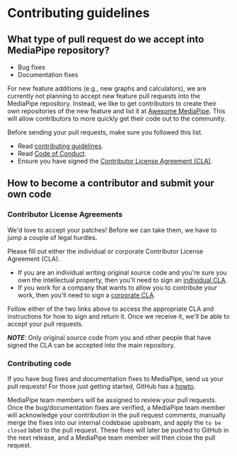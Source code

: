 # Contributing guidelines

## What type of pull request do we accept into MediaPipe repository?

* Bug fixes
* Documentation fixes

For new feature additions (e.g., new graphs and calculators), we are currently not planning to accept new feature pull requests into the MediaPipe repository. Instead, we like to get contributors to create their own repositories of the new feature and list it at [Awesome MediaPipe](https://mediapipe.org). This will allow contributors to more quickly get their code out to the community.

Before sending your pull requests, make sure you followed this list.

- Read [contributing guidelines](CONTRIBUTING.md).
- Read [Code of Conduct](CODE_OF_CONDUCT.md).
- Ensure you have signed the [Contributor License Agreement (CLA)](https://cla.developers.google.com/).

## How to become a contributor and submit your own code

### Contributor License Agreements

We'd love to accept your patches! Before we can take them, we have to jump a couple of legal hurdles.

Please fill out either the individual or corporate Contributor License Agreement (CLA).

  * If you are an individual writing original source code and you're sure you own the intellectual property, then you'll need to sign an [individual CLA](https://code.google.com/legal/individual-cla-v1.0.html).
  * If you work for a company that wants to allow you to contribute your work, then you'll need to sign a [corporate CLA](https://code.google.com/legal/corporate-cla-v1.0.html).

Follow either of the two links above to access the appropriate CLA and instructions for how to sign and return it. Once we receive it, we'll be able to accept your pull requests.

***NOTE***: Only original source code from you and other people that have signed the CLA can be accepted into the main repository.

### Contributing code

If you have bug fixes and documentation fixes to MediaPipe, send us your pull requests! For those
just getting started, GitHub has a [howto](https://help.github.com/articles/using-pull-requests/).

MediaPipe team members will be assigned to review your pull requests. Once the bug/documentation fixes are verified, a MediaPipe team member will acknowledge your contribution in the pull request comments, manually merge the fixes into our internal codebase upstream, and apply the `to be closed` label to the pull request. These fixes will later be pushed to GitHub in the next release, and a MediaPipe team member will then close the pull request.
